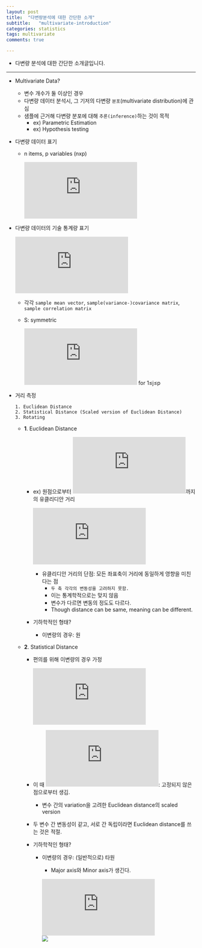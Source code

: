 ```yaml
---
layout: post
title:  "다변량분석에 대한 간단한 소개"
subtitle:   "multivariate-introduction"
categories: statistics
tags: multivariate
comments: true

---
```


- 다변량 분석에 대한 간단한 소개글입니다.  

---

- Multivariate Data?  
  - 변수 개수가 둘 이상인 경우  
  - 다변량 데이터 분석시, 그 기저의 다변량 `분포`(multivariate distribution)에 관심  
  - 샘플에 근거해 다변량 분포에 대해 `추론(inference)`하는 것이 목적  
    - ex) Parametric Estimation  
    - ex) Hypothesis testing  
    
- 다변량 데이터 표기  
  - n items, p variables  (nxp)  
    
    ![](https://latex.codecogs.com/gif.latex?X%3D%5Cbegin%7Bbmatrix%7D%20x_%7B11%7D%20%26%20x_%7B12%7D%20%26%20...%20%26%20x_%7Bij%7D%20%26%20...%20%26%20x_%7B1p%7D%5C%5C%20x_%7B21%7D%20%26%20x_%7B22%7D%20%26%20...%20%26%20x_%7B2j%7D%20%26%20...%20%26%20x_%7B2p%7D%5C%5C%20%5Cvdots%20%26%20%5Cvdots%20%26%20%26%20%5Cvdots%20%26%20%26%20%5Cvdots%5C%5C%20x_%7Bn1%7D%20%26%20x_%7Bn2%7D%20%26%20...%20%26%20x_%7Bnj%7D%20%26%20...%20%26%20x_%7Bnp%7D%20%5Cend%7Bbmatrix%7D%20%3D%20%5Cbegin%7Bbmatrix%7D%20X_1%27%5C%5C%20X_2%27%5C%5C%20%5Cvdots%20%5C%5C%20X_n%27%5C%5C%20%5Cend%7Bbmatrix%7D)  
    

- 다변량 데이터의 기술 통계량 표기  

  ![](https://latex.codecogs.com/gif.latex?%5Cbar%7B%24x%24%7D%20%3D%5Cbegin%7Bbmatrix%7D%20%5Cbar%7Bx_1%7D%5C%5C%20%5Cbar%7Bx_2%7D%5C%5C%20%5Cvdots%20%5C%5C%20%5Cbar%7Bx_p%7D%5C%5C%20%5Cend%7Bbmatrix%7D%20%2C%20S%3D%5Cbegin%7Bbmatrix%7D%20s_%7B11%7D%20%26%20s_%7B12%7D%20%26%20...%20%26%20s_%7B1p%7D%20%5C%5C%20s_%7B21%7D%20%26%20s_%7B22%7D%20%26%20...%20%26%20s_%7B2p%7D%20%5C%5C%20%5Cvdots%20%26%20%5Cvdots%20%26%20%26%20%5Cvdots%20%5C%5C%20s_%7Bp1%7D%20%26%20s_%7Bp2%7D%20%26...%26%20s_%7Bpp%7D%20%5Cend%7Bbmatrix%7D%2C%20R%3D%5Cbegin%7Bbmatrix%7D%201%20%26%20r_%7B12%7D%20%26%20...%20%26%20r_%7B1p%7D%20%5C%5C%20r_%7B21%7D%20%26%201%20%26%20...%20%26%20r_%7B2p%7D%20%5C%5C%20%5Cvdots%20%26%20%5Cvdots%20%26%20%26%20%5Cvdots%20%5C%5C%20r_%7Bp1%7D%20%26%20r_%7Bp2%7D%20%26...%26%201%20%5Cend%7Bbmatrix%7D)  
  
  - 각각 `sample mean vector`, `sample(variance-)covariance matrix`, `sample correlation matrix`  
  - S: symmetric  
  
    ![](https://latex.codecogs.com/gif.latex?r_%7Bjj%7D) for 1≤j≤p  


- 거리 측정  

  ```  
  1. Euclidean Distance    
  2. Statistical Distance (Scaled version of Euclidean Distance)  
  3. Rotating  
  ```  
  
  - __1__. Euclidean Distance  
    - ex) 원점으로부터 ![](https://latex.codecogs.com/gif.latex?%24x%24%20%3D%20%28x_1%2C%20x_2%2C%20...%2C%20x_p%29%5ET)까지의 유클리디안 거리  

      ![](https://latex.codecogs.com/gif.latex?d%28%5Cmathbf%7B0%7D%2C%20%5Cmathbf%7Bx%7D%29%20%3D%20%5Csqrt%7Bx_1%5E2&plus;x_2%5E2&plus;...&plus;x_p%5E2%7D%20%3D%20%5Csqrt%7B%5Cmathbf%7Bx%7D%5ET%5Cmathbf%7Bx%7D%7D%20%3D%20%5Cleft%20%5C%7C%20%5Cmathbf%7Bx%7D%20%5Cright%20%5C%7C)  

      - 유클리디안 거리의 단점: 모든 좌표축이 거리에 동일하게 영향을 미친다는 점  
        - `두 축 각각의 변동성을 고려하지 못함.`  
        - 이는 통계학적으로는 맞지 않음  
        - 변수가 다르면 변동의 정도도 다르다.  
        - Though distance can be same, meaning can be different.  
        
    - 기하학적인 형태?  
      - 이변량의 경우: 원  

  - __2__. Statistical Distance  
    
    - 편의를 위해 이변량의 경우 가정  
    
      ![](https://latex.codecogs.com/gif.latex?d%28%5Cmathbf%7B0%7D%2C%20%5Cmathbf%7Bx%7D%29%20%3D%20%5Csqrt%7B%5Cfrac%7Bx_1%5E2%7D%7Bs_%7B11%7D%7D&plus;%5Cfrac%7Bx_2%5E2%7D%7Bs_%7B22%7D%7D%7D%20%3D%20%5Csqrt%7B%28%5Cfrac%7Bx_1%7D%7B%5Csqrt%7Bs_%7B11%7D%7D%7D%29%5E2&plus;%28%5Cfrac%7Bx_2%7D%7B%5Csqrt%7Bs_%7B22%7D%7D%7D%7D%29%5E2)  
    
    - 이 때 ![](https://latex.codecogs.com/gif.latex?s_%7B11%7D%2C%20s_%7B22%7D): 고정되지 않은 점으로부터 생김.  
    
      - 변수 간의 variation을 고려한 Euclidean distance의 scaled version  
    - 두 변수 간 변동성이 같고, 서로 간 독립이라면 Euclidean distance를 쓰는 것은 적절.  
    
    - 기하학적인 형태?  
      - 이변량의 경우: (일반적으로) 타원  
        - Major axis와 Minor axis가 생긴다.  
        
        ![](https://latex.codecogs.com/gif.latex?%5Cfrac%7Bx_1%5E2%7D%7B9%7D&plus;%5Cfrac%7Bx_2%5E2%7D%7B4%7D%20%3D%201)  
        ![](http://drive.google.com/uc?export=view&id=1st9XHtw_zPHOCDim4zQLch_KJYvo3hTS)  
        
        
